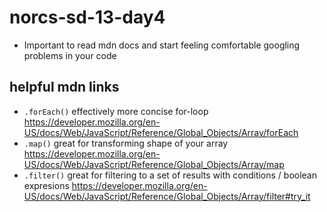 # norcs-sd-13-day4
- Important to read mdn docs and start feeling comfortable googling problems in your code

## helpful mdn links
- `.forEach()` effectively more concise for-loop https://developer.mozilla.org/en-US/docs/Web/JavaScript/Reference/Global_Objects/Array/forEach
- `.map()` great for transforming shape of your array https://developer.mozilla.org/en-US/docs/Web/JavaScript/Reference/Global_Objects/Array/map
- `.filter()` great for filtering to a set of results with conditions / boolean expresions https://developer.mozilla.org/en-US/docs/Web/JavaScript/Reference/Global_Objects/Array/filter#try_it